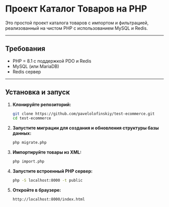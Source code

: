 # Проект Каталог Товаров на PHP

Это простой проект каталога товаров с импортом и фильтрацией, реализованный на чистом PHP с использованием MySQL и Redis.

---

## Требования

- PHP = 8.1 с поддержкой PDO и Redis
- MySQL (или MariaDB)
- Redis сервер

---

## Установка и запуск

1. **Клонируйте репозиторий:**

   ```bash
   git clone https://github.com/pavelolofinskiy/test-ecommerce.git
   cd test-ecommerce

2. **Запустите миграции для создания и обновления структуры базы данных:**

   ```bash
   php migrate.php

3. **Импортируйте товары из XML:**
   
   ```bash
   php import.php

4. **Запустите встроенный PHP сервер:**

   ```bash
   php -S localhost:8000 -t public

5. **Откройте в браузере:**

   ```bash
   http://localhost:8000/index.html
